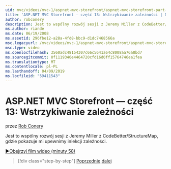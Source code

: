 ```yaml
---
uid: mvc/videos/mvc-1/aspnet-mvc-storefront/aspnet-mvc-storefront-part-13-dependency-injection
title: 'ASP.NET MVC Storefront — część 13: Wstrzykiwanie zależności | Dokumentacja firmy Microsoft'
author: robconery
description: Jest to wspólny rozwój sesji z Jeremy Miller z CodeBetter/StructureMap, gdzie pokazuje mi upewnimy iniekcji zależności.
ms.author: riande
ms.date: 06/19/2008
ms.assetid: 296fbe12-a28a-4fd8-bbc9-d1dc7468566a
msc.legacyurl: /mvc/videos/mvc-1/aspnet-mvc-storefront/aspnet-mvc-storefront-part-13-dependency-injection
msc.type: video
ms.openlocfilehash: 3560adc48154307c66c5641a64c8008aa76a8bd7
ms.sourcegitcommit: 0f1119340e4464720cfd16d0ff15764746ea1fea
ms.translationtype: MT
ms.contentlocale: pl-PL
ms.lasthandoff: 04/09/2019
ms.locfileid: "59411543"
---
```

# <a name="aspnet-mvc-storefront-part-13-dependency-injection"></a>ASP.NET MVC Storefront — część 13: Wstrzykiwanie zależności

przez [Rob Conery](https://github.com/robconery)

Jest to wspólny rozwój sesji z Jeremy Miller z CodeBetter/StructureMap, gdzie pokazuje mi upewnimy iniekcji zależności.

[&#9654;Obejrzyj film wideo (minuty 58)](https://channel9.msdn.com/Blogs/ASP-NET-Site-Videos/aspnet-mvc-storefront-part-13-dependency-injection)

> [!div class="step-by-step"]
> [Poprzednie](aspnet-mvc-storefront-part-12-mocking.md)
> [dalej](aspnet-mvc-storefront-part-14-rich-client-interaction.md)
